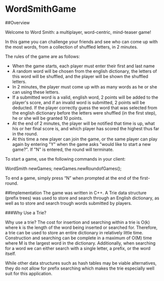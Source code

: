 # WordSmithGame

##Overview

Welcome to Word Smith: a multiplayer, word-centric, mind-teaser game!

In this game you can challenge your friends and see who can come up with the most words,
from a collection of shuffled letters, in 2 minutes.

The rules of the game are as follows:
- When the game starts, each player must enter their first and last name
- A random word will be chosen from the english dictionary, the letters of this word will
  be shuffled, and the player will be shown the shuffled letters.
- In 2 minutes, the player must come up with as many words as he or she can using these
  letters.
- If a submitted word is a valid, english word, 2 points will be added to the player's
  score, and if an invalid word is submitted, 2 points will be deducted. If the player
correctly guess the word that was selected from the english dictionary before the letters
were shuffled (in the first step), he or she will be granted 10 points.
- At the end of 2 minutes, the player will be notified that time is up, what his or her
  final score is, and which player has scored the highest thus far in the round.
-  At this time a new player can join the game, or the same player can play again by
   entering "Y" when the game asks "would like to start a new game?".  If "N" is entered,
the round will terminate.

To start a game, use the following commands in your client:

WordSmith newGames; newGames.newRoundofGames();

To end a game, simply press “N” when prompted at the end of the first-round.


##Implementation The game was written in C++. A Trie data structure (prefix trees) was
used to store and search through an English dictionary, as well as to store and search
trough words submitted by players.


###Why Use a Trie?

Why use a trie? The cost for insertion and searching within a trie is O(k) where k is the
length of the word being inserted or searched for. Therefore, a trie can be used to store
an entire dictionary in relatively little time. Construction and searching can be complete
in a maximum of O(M) time where M is the largest word in the dictionary. Additionally,
when searching for a word we can either search with a single letter, a prefix, or the word
itself.

While other data structures such as hash tables may be viable alternatives, they do not
allow for prefix searching which makes the trie especially well suit for this application.
